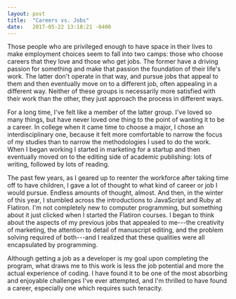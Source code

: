 ```yaml
---
layout: post
title:  "Careers vs. Jobs"
date:   2017-05-22 13:18:21 -0400
---
```



Those people who are privileged enough to have space in their lives to make employment choices seem to fall into two camps: those who choose careers that they love and those who get jobs. The former have a driving passion for something and make that passion the foundation of their life's work. The latter don't operate in that way, and pursue jobs that appeal to them and then eventually move on to a different job, often appealing in a different way. Neither of these groups is necessarily more satisfied with their work than the other, they just approach the process in different ways.

For a long time, I've felt like a member of the latter group. I've loved so many things, but have never loved one thing to the point of wanting it to be a career. In college when it came time to choose a major, I chose an interdisciplinary one, because it felt more comfortable to narrow the focus of my studies than to narrow the methodologies I used to do the work. When I began working I started in marketing for a startup and then eventually moved on to the editing side of academic publishing: lots of writing, followed by lots of reading.

The past few years, as I geared up to reenter the workforce after taking time off to have children, I gave a lot of thought to what kind of career or job I would pursue. Endless amounts of thought, almost. And then, in the winter of this year, I stumbled across the introductions to JavaScript and Ruby at Flatiron. I'm not completely new to computer programming, but something about it just clicked when I started the Flatiron courses. I began to think about the aspects of my previous jobs that appealed to me---the creativity of marketing, the attention to detail of manuscript editing, and the problem solving required of both---and I realized that these qualities were all encapsulated by programming.

Although getting a job as a developer is my goal upon completing the program, what draws me to this work is less the job potential and more the actual experience of coding. I have found it to be one of the most absorbing and enjoyable challenges I've ever attempted, and I'm thrilled to have found a career, especially one which requires such tenacity.
